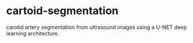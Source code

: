 # cartoid-segmentation
carotid artery segmentation from ultrasound images using a U-NET deep learning architecture. 
